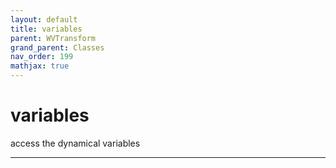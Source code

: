 ```yaml
---
layout: default
title: variables
parent: WVTransform
grand_parent: Classes
nav_order: 199
mathjax: true
---
```


#  variables

access the dynamical variables


---

